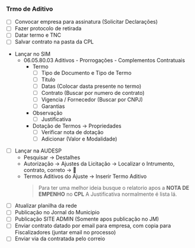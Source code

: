 ### Trmo de Aditivo
- [ ] Convocar empresa para assinatura (Solicitar Declarações)
- [ ] Fazer protocolo de retirada
- [ ] Datar termo e TNC
- [ ] Salvar contrato na pasta da CPL
- Lançar no SIM
  - 06.05.80.03 Aditivos - Prorrogações - Complementos Contratuais
    - Termo
      - [ ] Tipo de Documento e Tipo de Termo
      - [ ] Titulo
      - [ ] Datas (Colocar dasta presente no termo)
      - [ ] Contrato (Buscar por numero de contrato)
      - [ ] Vigencia / Fornecedor (Buscar por CNPJ)
      - [ ] Garantias
    - Observação
      - [ ] Justificativa
    - Dotação de Termos -> Propriedades
      - [ ] Verificar nota de dotação
      - [ ] Adicionar (Valor e Modalidade)
- [ ] Lançar na AUDESP
  - Pesquisar -> Destalhes
  - Autorização -> Ajustes da Licitação -> Localizar o Intrumento, contrato, correto -> 🔎
  - Termos Aditivos do Ajuste -> Inserir Termo Aditivo
    > Para ter uma melhor ideia busque o relatorio apos a **NOTA DE EMPENHO** no **CPL**
    > A Justificativa normalmente é lista lá.  
- [ ] Atualizar planilha da rede
- [ ] Publicação no Jornal do Municipio
- [ ] Publicação SITE ADMIN (Somente apos publicação no JM)
- [ ] Enviar contrato datado por email para empresa, com copia para Fiscalizadores (juntar email no processo)
- [ ] Enviar via da contratada pelo correio
